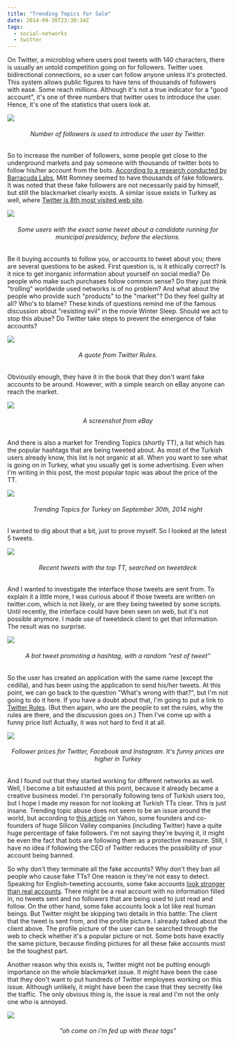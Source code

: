 ```yaml
---
title: "Trending Topics for Sale"
date: 2014-09-30T23:30:34Z
tags:
  - social-networks
  - twitter
---
```


On Twitter, a microblog where users post tweets with 140 characters, there is usually an untold competition going on for followers. Twitter uses bidirectional connections, so a user can follow anyone unless it's protected. This system allows public figures to have tens of thousands of followers with ease. Some reach millions. Although it's not a true indicator for a "good account", it's one of three numbers that twitter uses to introduce the user. Hence, it's one of the statistics that users look at.

![](/images/twitter-obama.png)
<center><h6>Number of followers is used to introduce the user by Twitter.</h6></center>

So to increase the number of followers, some people get close to the underground markets and pay someone with thousands of twitter bots to follow his/her account from the bots. [According to a research conducted by Barracuda Labs](http://venturebeat.com/2012/08/11/the-twitter-black-market-barracuda-on-dealers-abusers-and-fake-accounts/), Mitt Romney seemed to have thousands of fake followers. It was noted that these fake followers are not necessarily paid by himself, but still the blackmarket clearly exists. A similar issue exists in Turkey as well, where [Twitter is 8th most visited web site](https://web.archive.org/web/20141003145357/http://www.alexa.com/topsites/countries/TR).

![](/images/twitter-topbas.png)
<center><h6>Some users with the exact same tweet about a candidate running for municipal presidency, before the elections.</h6></center>

Be it buying accounts to follow you, or accounts to tweet about you; there are several questions to be asked. First question is, is it ethically correct? Is it nice to get inorganic information about yourself on social media? Do people who make such purchases follow common sense? Do they just think "trolling" worldwide used networks is of no problem? And what about the people who provide such "products" to the "market"? Do they feel guilty at all? Who's to blame? These kinds of questions remind me of the famous discussion about "resisting evil" in the movie Winter Sleep. Should we act to stop this abuse? Do Twitter take steps to prevent the emergence of fake accounts?

![](/images/twitter-spam.png)
<center><h6>A quote from Twitter Rules.</h6></center>

Obviously enough, they have it in the book that they don't want fake accounts to be around. However, with a simple search on eBay anyone can reach the market.

![](/images/twitter-ebay.png)
<center><h6>A screenshot from eBay</h6></center>

And there is also a market for Trending Topics (shortly TT), a list which has the popular hashtags that are being tweeted about. As most of the Turkish users already know, this list is not organic at all. When you want to see what is going on in Turkey, what you usually get is some advertising. Even when I'm writing in this post, the most popular topic was about the price of the TT.

![](/images/twitter-trends.png)
<center><h6>Trending Topics for Turkey on September 30th, 2014 night</h6></center>

I wanted to dig about that a bit, just to prove myself. So I looked at the latest 5 tweets.

![](/images/twitter-tweetdeck.png)
<center><h6>Recent tweets with the top TT, searched on tweetdeck</h6></center>

And I wanted to investigate the interface those tweets are sent from. To explain it a little more, I was curious about if those tweets are written on twitter.com, which is not likely, or are they being tweeted by some scripts. Until recently, the interface could have been seen on web, but it's not possible anymore. I made use of tweetdeck client to get that information. The result was no surprise.

![](/images/twitter-source.png)
<center><h6>A bot tweet promoting a hashtag, with a random "rest of tweet"</h6></center>

So the user has created an application with the same name (except the cedilla), and has been using the application to send his/her tweets. At this point, we can go back to the question "What's wrong with that?", but I'm not going to do it here. If you have a doubt about that, I'm going to put a link to [Twitter Rules](https://help.twitter.com/en/rules-and-policies/twitter-rules). (But then again, who are the people to set the rules, why the rules are there, and the discussion goes on.) Then I've come up with a funny price list! Actually, it was not hard to find it at all.

![](/images/twitter-price.png)
<center><h6>Follower prices for Twitter, Facebook and Instagram. It's funny prices are higher in Turkey</h6></center>

And I found out that they started working for different networks as well. Well, I become a bit exhausted at this point, because it already became a creative business model. I'm personally following tens of Turkish users too, but I hope I made my reason for not looking at Turkish TTs clear. This is just insane. Trending topic abuse does not seem to be an issue around the world, but according to [this article](http://news.yahoo.com/blogs/profit-minded/10-people-won-t-believe-fake-followers-twitter-215539518.html) on Yahoo, some founders and co-founders of huge Silicon Valley companies (including Twitter) have a quite huge percentage of fake followers. I'm not saying they're buying it, it might be even the fact that bots are following them as a protective measure. Still, I have no idea if following the CEO of Twitter reduces the possibility of your account being banned.

So why don't they terminate all the fake accounts? Why don't they ban all people who cause fake TTs? One reason is they're not easy to detect. Speaking for English-tweeting accounts, some fake accounts [look stronger than real accounts](http://bits.blogs.nytimes.com/2013/04/05/fake-twitter-followers-becomes-multimillion-dollar-business/?_php=true&_type=blogs&_r=0). There might be a real account with no information filled in, no tweets sent and no followers that are being used to just read and follow. On the other hand, some fake accounts look a lot like real human beings. But Twitter might be skipping two details in this battle: The client that the tweet is sent from, and the profile picture. I already talked about the client above. The profile picture of the user can be searched through the web to check whether it's a popular picture or not. Some bots have exactly the same picture, because finding pictures for all these fake accounts must be the toughest part.

Another reason why this exists is, Twitter might not be putting enough importance on the whole blackmarket issue. It might have been the case that they don't want to put hundreds of Twitter employees working on this issue. Although unlikely, it might have been the case that they secretly like the traffic. The only obvious thing is, the issue is real and I'm not the only one who is annoyed.

![](/images/twitter-comment.png)
<center><h6>"oh come on i'm fed up with these tags"</h6></center>
